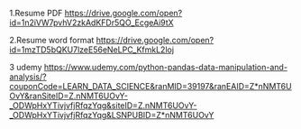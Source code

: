 1.Resume PDF https://drive.google.com/open?id=1n2iVW7pvhV2zkAdKFDr5QO_EcgeAi9tX


2.Resume word format https://drive.google.com/open?id=1mzTD5bQKU7lzeE56eNeLPC_KfmkL2loj


3 udemy https://www.udemy.com/python-pandas-data-manipulation-and-analysis/?couponCode=LEARN_DATA_SCIENCE&ranMID=39197&ranEAID=Z*nNMT6UOvY&ranSiteID=Z.nNMT6UOvY-_ODWpHxYTivjvfjRfqzYqg&siteID=Z.nNMT6UOvY-_ODWpHxYTivjvfjRfqzYqg&LSNPUBID=Z*nNMT6UOvY

